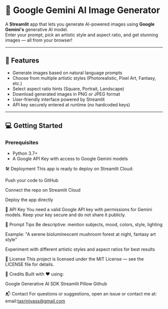 # 🎨 Google Gemini AI Image Generator

A **Streamlit** app that lets you generate AI-powered images using **Google Gemini's** generative AI model.  
Enter your prompt, pick an artistic style and aspect ratio, and get stunning images — all from your browser!

---

## 🚀 Features

- Generate images based on natural language prompts
- Choose from multiple artistic styles (Photorealistic, Pixel Art, Fantasy, etc.)
- Select aspect ratio hints (Square, Portrait, Landscape)
- Download generated images in PNG or JPEG format
- User-friendly interface powered by Streamlit
- API key securely entered at runtime (no hardcoded keys)

---

## 💻 Getting Started

### Prerequisites

- Python 3.7+
- A Google API Key with access to Google Gemini models

🛠 Deployment
This app is ready to deploy on Streamlit Cloud:

Push your code to GitHub

Connect the repo on Streamlit Cloud

Deploy the app directly

🔐 API Key
You need a valid Google API key with permissions for Gemini models.
Keep your key secure and do not share it publicly.

🎨 Prompt Tips
Be descriptive: mention subjects, mood, colors, style, lighting

Example: "A serene bioluminescent mushroom forest at night, fantasy art style"

Experiment with different artistic styles and aspect ratios for best results

📄 License
This project is licensed under the MIT License — see the LICENSE file for details.

🙏 Credits
Built with ❤️ using:

Google Generative AI SDK
Streamlit
Pillow
Github

📬 Contact
For questions or suggestions, open an issue or contact me at:
email:tasrinivass@gmail.com

